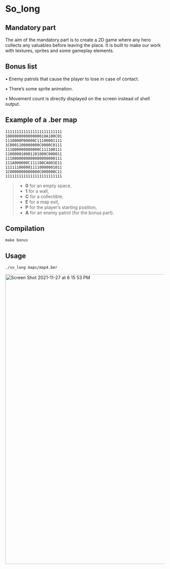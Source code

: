 # So_long
## Mandatory part
The aim of the mandatory part is to create a 2D game where any hero collects any valuables before leaving the place. It is built to make our work with textures, sprites and some gameplay elements.
## Bonus list
• Enemy patrols that cause the player to lose in case of contact.

• There’s some sprite animation.

• Movement count is directly displayed on the screen instead of shell output.
## Example of a .ber map
```
1111111111111111111111111
100000000000000010A100C01
1110000P00000C11100001111
1C0001100000000C0000C0111
111000000000000C111100111
110000010001101000C000011
1110000000000000000000111
111A000000C111100CA001E11
1111110000011110000001011
1C0000000000000C000000C11
1111111111111111111111111
```
>- **0** for an empty space,
>- **1** for a wall,
>- **C** for a collectible,
>- **E** for a map exit,
>- **P** for the player’s starting position,
>- **A** for an enemy patrol (for the bonus part).
## Compilation
```
make bonus
```
## Usage
```
./so_long maps/map4.ber
```
<img width="912" alt="Screen Shot 2021-11-27 at 6 15 53 PM" src="https://user-images.githubusercontent.com/90090114/143686999-43be0b49-6855-4b58-8cf8-5f31947d5d13.png">
